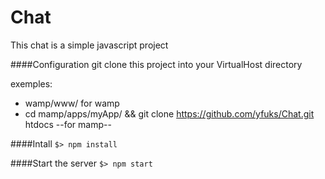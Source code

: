 # Chat

This chat is a simple javascript project

####Configuration
git clone this project into your VirtualHost directory

exemples:
- wamp/www/ for wamp
- cd mamp/apps/myApp/ &&  git clone https://github.com/yfuks/Chat.git htdocs --for mamp--


####Intall
`$> npm install`

####Start the server
`$> npm start`
